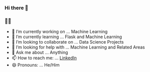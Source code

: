 ### Hi there 👋


### 🧑‍💻


- 🔭 I’m currently working on ... Machine Learning
- 🌱 I’m currently learning ... Flask and Machine Learning
- 👯 I’m looking to collaborate on ... Data Science Projects
- 🤔 I’m looking for help with ... Machine Learning and Related Areas
- 💬 Ask me about ... Anything
- 📫 How to reach me: ... [LinkedIn](https://www.linkedin.com/in/ashish-jangir)
- 😄 Pronouns: ... He/Him

